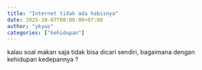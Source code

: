 ```yaml
---
title: "Internet tidak ada habisnya"
date: 2025-10-07T00:00:00+07:00
author: "ykywz"
categories: ["kehidupan"]
---
```


kalau soal makan saja tidak bisa dicari sendiri, bagaimana dengan kehidupan kedepannya ?